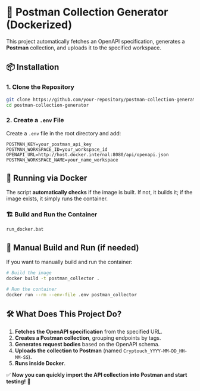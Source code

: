 # 🚀 Postman Collection Generator (Dockerized)

This project automatically fetches an OpenAPI specification, generates a **Postman** collection, and uploads it to the specified workspace.

## 📦 Installation
### 1. Clone the Repository
```sh
git clone https://github.com/your-repository/postman-collection-generator.git
cd postman-collection-generator
```

### 2. Create a `.env` File
Create a `.env` file in the root directory and add:
```
POSTMAN_KEY=your_postman_api_key
POSTMAN_WORKSPACE_ID=your_workspace_id
OPENAPI_URL=http://host.docker.internal:8080/api/openapi.json
POSTMAN_WORKSPACE_NAME=your_name_workspace
```

## 🚀 Running via Docker
The script **automatically checks** if the image is built. If not, it builds it; if the image exists, it simply runs the container.

### 🏗 **Build and Run the Container**
```sh
run_docker.bat
```

## 🔧 Manual Build and Run (if needed)
If you want to manually build and run the container:
```sh
# Build the image
docker build -t postman_collector .

# Run the container
docker run --rm --env-file .env postman_collector
```

## 🛠 What Does This Project Do?
1. **Fetches the OpenAPI specification** from the specified URL.
2. **Creates a Postman collection**, grouping endpoints by tags.
3. **Generates request bodies** based on the OpenAPI schema.
4. **Uploads the collection to Postman** (named `Cryptouch_YYYY-MM-DD_HH-MM-SS`).
5. **Runs inside Docker**.

✅ **Now you can quickly import the API collection into Postman and start testing!** 🚀